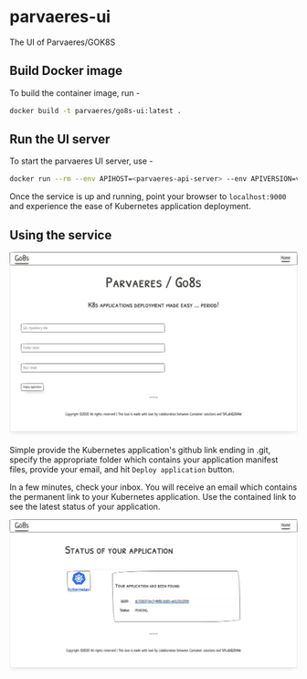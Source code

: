 # parvaeres-ui
The UI of Parvaeres/GOK8S

## Build Docker image
To build the container image, run -
```bash
docker build -t parvaeres/go8s-ui:latest .
```

## Run the UI server
To start the parvaeres UI server, use -
```bash
docker run --rm --env APIHOST=<parvaeres-api-server> --env APIVERSION=v1 -p 9000:9000 parvaeres/go8s-ui:latest
```

Once the service is up and running, point your browser to ```localhost:9000``` and experience
the ease of Kubernetes application deployment. 

## Using the service

![home page](doc/images/Go8s-UI-1.png "Go8s home page")

Simple provide the Kubernetes application's github link ending in .git, specify the 
appropriate folder which contains your application manifest files, provide your email, and
hit ```Deploy application``` button.

In a few minutes, check your inbox. You will receive an email which contains the permanent link 
to your Kubernetes application. Use the contained link to see the latest status of your application.

![deployment status page](doc/images/Go8s-UI-3.png "Go8s deployment status page")